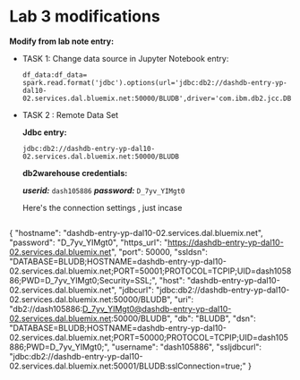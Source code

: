 # Lab 3 modifications

**Modify from lab note entry:**

* TASK 1: Change data source in Jupyter Notebook entry:
  ~~~
  df_data:df_data= spark.read.format('jdbc').options(url='jdbc:db2://dashdb-entry-yp-dal10-02.services.dal.bluemix.net:50000/BLUDB',driver='com.ibm.db2.jcc.DB2Driver',dbtable='dash105886.GOSALES',user='dash105886',password='D_7yv_YIMgt0').load()
  ~~~

* TASK 2 : Remote Data Set

  **Jdbc entry:**

  `jdbc:db2://dashdb-entry-yp-dal10-02.services.dal.bluemix.net:50000/BLUDB`

  **db2warehouse credentials:**

  ***userid:*** `dash105886`
  ***password:*** `D_7yv_YIMgt0`

  Here's the connection settings , just incase
  ~~~
{
  "hostname": "dashdb-entry-yp-dal10-02.services.dal.bluemix.net",
  "password": "D_7yv_YIMgt0",
  "https_url": "https://dashdb-entry-yp-dal10-02.services.dal.bluemix.net",
  "port": 50000,
  "ssldsn": "DATABASE=BLUDB;HOSTNAME=dashdb-entry-yp-dal10-02.services.dal.bluemix.net;PORT=50001;PROTOCOL=TCPIP;UID=dash105886;PWD=D_7yv_YIMgt0;Security=SSL;",
  "host": "dashdb-entry-yp-dal10-02.services.dal.bluemix.net",
  "jdbcurl": "jdbc:db2://dashdb-entry-yp-dal10-02.services.dal.bluemix.net:50000/BLUDB",
  "uri": "db2://dash105886:D_7yv_YIMgt0@dashdb-entry-yp-dal10-02.services.dal.bluemix.net:50000/BLUDB",
  "db": "BLUDB",
  "dsn": "DATABASE=BLUDB;HOSTNAME=dashdb-entry-yp-dal10-02.services.dal.bluemix.net;PORT=50000;PROTOCOL=TCPIP;UID=dash105886;PWD=D_7yv_YIMgt0;",
  "username": "dash105886",
  "ssljdbcurl": "jdbc:db2://dashdb-entry-yp-dal10-02.services.dal.bluemix.net:50001/BLUDB:sslConnection=true;"
}
~~~
